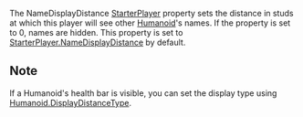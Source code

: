 The NameDisplayDistance [StarterPlayer](https://developer.roblox.com/en-us/api-reference/class/StarterPlayer) property sets the distance in studs at which this player will see other [Humanoid](https://developer.roblox.com/en-us/api-reference/class/Humanoid)'s names. If the property is set to 0, names are hidden. This property is set to [StarterPlayer.NameDisplayDistance](https://developer.roblox.com/en-us/api-reference/property/StarterPlayer/NameDisplayDistance) by default.

Note
----

If a Humanoid's health bar is visible, you can set the display type using [Humanoid.DisplayDistanceType](https://developer.roblox.com/en-us/api-reference/property/Humanoid/DisplayDistanceType).